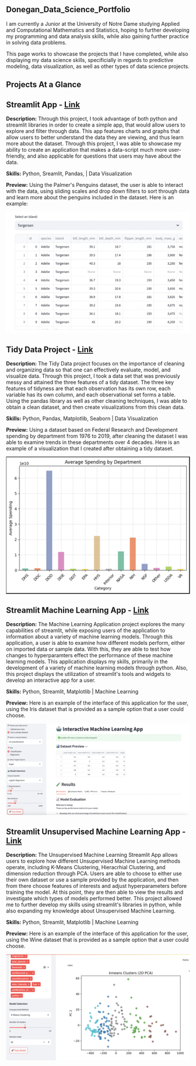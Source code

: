 ## Donegan_Data_Science_Portfolio
I am currently a Junior at the University of Notre Dame studying Applied and Computational Mathematics and Statistics, hoping to further developing my programming and data analysis skills, while also gaining further practice in solving data problems. 

This page works to showcase the projects that I have completed, while also displaying my data science skills, specificially in regards to predictive modeling, data visualization, as well as other types of data science projects.

## Projects At a Glance

## Streamlit App - [Link](https://github.com/dannyd14/Donegan-Data-Science-Portfolio/tree/main/basic-streamlit-app)


**Description:** Through this project, I took advantage of both python and streamlit libraries in order to create a simple app, that would allow users to explore and filter through data. This app features charts and graphs that allow users to better understand the data they are viewing, and thus learn more about the dataset. Through this project, I was able to showcase my ability to create an application that makes a data-script much more user-friendly, and also applicable for questions that users may have about the data.

**Skills:** Python, Sreamlit, Pandas, | Data Visualization


**Preview:** Using the Palmer's Penguins dataset, the user is able to interact with the data, using sliding scales and drop down filters to sort through data and learn more about the penguins included in the dataset. Here is an example: 

![](<Screen Shot 2025-03-17 at 10.05.48 PM.png>)





## Tidy Data Project - [Link](https://github.com/dannyd14/Donegan-Data-Science-Portfolio/tree/main/TidyData-Project)

**Description:** The Tidy Data project focuses on the importance of cleaning and organizing data so that one can effectively evaluate, model, and visualize data. Through this project, I took a data set that was previously messy and attained the three features of a tidy dataset. The three key features of tidyness are that each observation has its own row, each variable has its own column, and each observational set forms a table. Using the pandas library as well as other cleaning techniques, I was able to obtain a clean dataset, and then create visualizations from this clean data.

**Skills:** Python, Pandas, Matplotlib, Seaborn | Data Visualization

**Preview:** Using a dataset based on Federal Research and Development spending by department from 1976 to 2019, after cleaning the dataset I was able to examine trends in these departments over 4 decades. Here is an example of a visualization that I created after obtaining a tidy dataset.

![](<TidyData-Project/Screen Shot 2025-03-17 at 9.43.41 PM.png>)


## Streamlit Machine Learning App - [Link](https://github.com/dannyd14/Donegan-Data-Science-Portfolio/tree/main/MLStreamlitApp)

**Description:** The Machine Learning Application project explores the many capabilities of streamlit, while exposing users of the application to information about a variety of machine learning models. Through this application, a user is able to examine how different models perform, either on imported data or sample data. With this, they are able to test how changes to hyperparamters effect the performance of these machine learning models. This application displays my skills, primarily in the development of a variety of machine learning models through python. Also, this project displays the utilization of streamlit's tools and widgets to develop an interactive app for a user. 

**Skills:** Python, Streamlit, Matplotlib | Machine Learning

**Preview:** Here is an example of the interface of this application for the user, using the Iris dataset that is provided as a sample option that a user could choose.

![](<Screen Shot 2025-04-14 at 9.56.19 PM.png>)


## Streamlit Unsupervised Machine Learning App - [Link](https://github.com/dannyd14/Donegan-Data-Science-Portfolio/tree/main/MLUnsupervisedApp)

**Description:** The Unsupervised Machine Learning Streamlit App allows users to explore how different Unsupervised Machine Learning methods operate, including K-Means Clustering, Hieracrhial Clustering, and dimension reduction through PCA. Users are able to choose to either use their own dataset or use a sample provided by the application, and then from there choose features of interests and adjust hyperparameters before training the model. At this point, they are then able to view the results and investigate which types of models performed better. This project allowed me to further develop my skills using streamlit's libraries in python, while also expanding my knowledge about Unsupervised Machine Learning.

**Skills:** Python, Streamlit, Matplotlib | Machine Learning

**Preview:** Here is an example of the interface of this application for the user, using the Wine dataset that is provided as a sample option that a user could choose.

![](<Screen Shot 2025-05-05 at 9.25.51 PM.png>)
